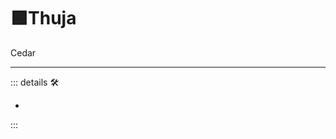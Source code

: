# 🟩<ekos>Thuja</ekos>

Cedar

---

<!-- =================================================== -->
<!-- =================================================== -->
<!-- =================================================== -->
<!-- =================================================== -->
<!-- =================================================== -->
::: details 🛠

-

:::
